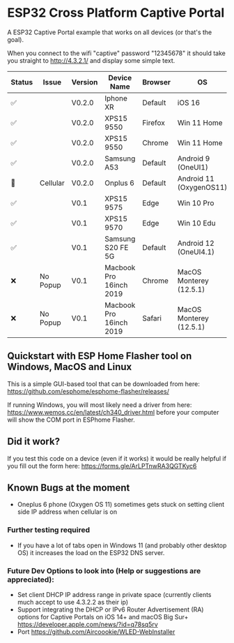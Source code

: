 # ESP32 Cross Platform Captive Portal 

A ESP32 Captive Portal example that works on all devices (or that's the goal).

When you connect to the wifi "captive" password "12345678" it should take you straight to http://4.3.2.1/ and display some simple text.

| Status | Issue    | Version | Device Name             | Browser | OS                      |
|--------|----------|---------|-------------------------|---------|-------------------------|
| ✅      |          | V0.2.0  | Iphone XR               | Default | iOS 16                  |
| ✅      |          | V0.2.0  | XPS15 9550              | Firefox | Win 11 Home             |
| ✅      |          | V0.2.0  | XPS15 9550              | Chrome  | Win 11 Home             |
| ✅      |          | V0.2.0  | Samsung A53             | Default | Android 9 (OneUI1)      |
| 🤷      | Cellular | V0.2.0  | Onplus 6                | Default | Android 11 (OxygenOS11) |
| ✅      |          | V0.1    | XPS15 9575              | Edge    | Win 10 Pro              |
| ✅      |          | V0.1    | XPS15 9570              | Edge    | Win 10 Edu              |
| ✅      |          | V0.1    | Samsung S20 FE 5G       | Default | Android 12 (OneUI4.1)   |
| ❌      | No Popup | V0.1    | Macbook Pro 16inch 2019 | Chrome  | MacOS Monterey (12.5.1) |
| ❌      | No Popup | V0.1    | Macbook Pro 16inch 2019 | Safari  | MacOS Monterey (12.5.1) |


## Quickstart with ESP Home Flasher tool on Windows, MacOS and Linux

This is a simple GUI-based tool that can be downloaded from here: https://github.com/esphome/esphome-flasher/releases/

If running Windows, you will most likely need a driver from here: https://www.wemos.cc/en/latest/ch340_driver.html before your computer will show the COM port in ESPhome Flasher.


## Did it work?
If you test this code on a device (even if it works) it would be really helpful if you fill out the form here: https://forms.gle/ArLPTnwRA3QGTKyc6



## Known Bugs at the moment

- Oneplus 6 phone (Oxygen OS 11) sometimes gets stuck on setting client side IP address when cellular is on


### Further testing required
- If you have a lot of tabs open in Windows 11 (and probably other desktop OS) it increases the load on the ESP32 DNS server.


### Future Dev Options to look into (Help or suggestions are appreciated):
- Set client DHCP IP address range in private space (currently clients much accept to use 4.3.2.2 as their ip)
- Support integrating the DHCP or IPv6 Router Advertisement (RA) options for Captive Portals on iOS 14+ and macOS Big Sur+ https://developer.apple.com/news/?id=q78sq5rv
- Port https://github.com/Aircoookie/WLED-WebInstaller
